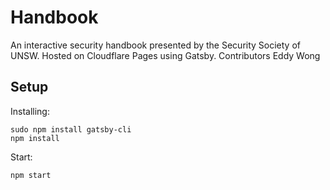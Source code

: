 # Handbook

An interactive security handbook presented by the Security Society of UNSW. Hosted on Cloudflare Pages using Gatsby.
Contributors
Eddy Wong

## Setup

Installing:

```
sudo npm install gatsby-cli
npm install
```

Start:

```
npm start
```
